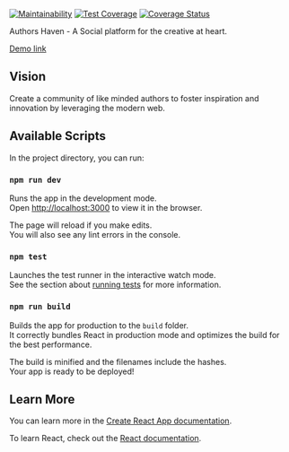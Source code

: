 [![Maintainability](https://api.codeclimate.com/v1/badges/07de311d4602f86a3842/maintainability)](https://codeclimate.com/github/andela/ah-centauri-frontend/maintainability) [![Test Coverage](https://api.codeclimate.com/v1/badges/07de311d4602f86a3842/test_coverage)](https://codeclimate.com/github/andela/ah-centauri-frontend/test_coverage)
[![Coverage Status](https://coveralls.io/repos/github/andela/ah-centauri-frontend/badge.svg?branch=develop)](https://coveralls.io/github/andela/ah-centauri-frontend?branch=develop)

Authors Haven - A Social platform for the creative at heart.

[Demo link](https://ah-centauri-frontend-staging.herokuapp.com)


## Vision
Create a community of like minded authors to foster inspiration and innovation
by leveraging the modern web.


## Available Scripts

In the project directory, you can run:

### `npm run dev`

Runs the app in the development mode.<br>
Open [http://localhost:3000](http://localhost:3000) to view it in the browser.

The page will reload if you make edits.<br>
You will also see any lint errors in the console.

### `npm test`

Launches the test runner in the interactive watch mode.<br>
See the section about [running tests](https://facebook.github.io/create-react-app/docs/running-tests) for more information.

### `npm run build`

Builds the app for production to the `build` folder.<br>
It correctly bundles React in production mode and optimizes the build for the best performance.

The build is minified and the filenames include the hashes.<br>
Your app is ready to be deployed!

## Learn More

You can learn more in the [Create React App documentation](https://facebook.github.io/create-react-app/docs/getting-started).

To learn React, check out the [React documentation](https://reactjs.org/).
